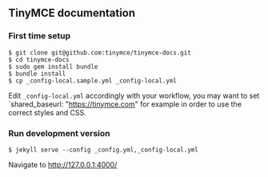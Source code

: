 ## TinyMCE documentation

### First time setup

    $ git clone git@github.com:tinymce/tinymce-docs.git
    $ cd tinymce-docs
    $ sudo gem install bundle
    $ bundle install
    $ cp _config-local.sample.yml _config-local.yml

Edit `_config-local.yml` accordingly with your workflow, you may want to set `shared_baseurl: "https://tinymce.com" for example in order to use the correct styles and CSS.

### Run development version

    $ jekyll serve --config _config.yml,_config-local.yml

Navigate to http://127.0.0.1:4000/
